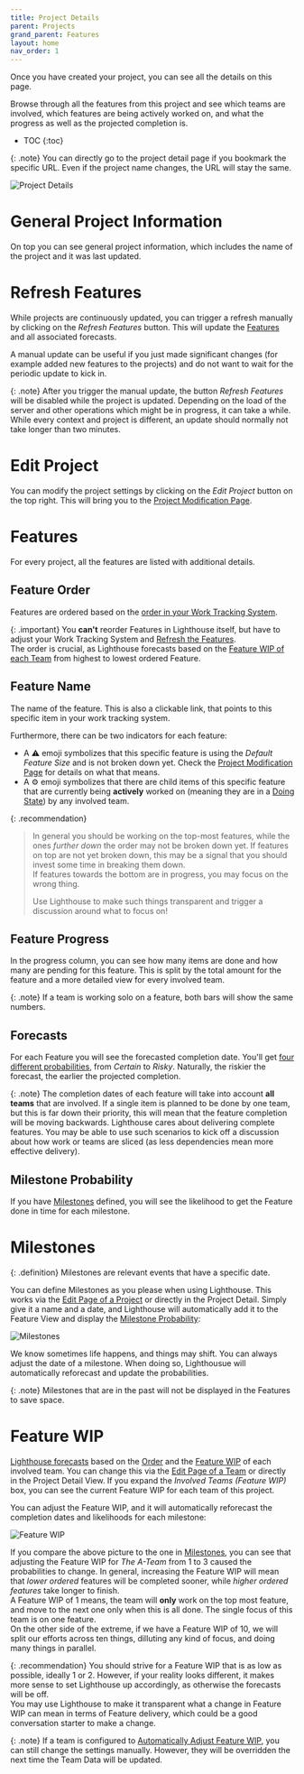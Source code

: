 ```yaml
---
title: Project Details
parent: Projects
grand_parent: Features
layout: home
nav_order: 1
---
```


Once you have created your project, you can see all the details on this page.
                
Browse through all the features from this project and see which teams are involved, which features are being actively worked on, and what the progress as well as the projected completion is.

- TOC
{:toc}

{: .note}
You can directly go to the project detail page if you bookmark the specific URL. Even if the project name changes, the URL will stay the same.

![Project Details](../../assets/features/projectdetail.png)

# General Project Information
On top you can see general project information, which includes the name of the project and it was last updated.

# Refresh Features
While projects are continuously updated, you can trigger a refresh manually by clicking on the *Refresh Features* button. This will update the [Features](#features) and all associated forecasts.

A manual update can be useful if you just made significant changes (for example added new features to the projects) and do not want to wait for the periodic update to kick in.

{: .note}
After you trigger the manual update, the button *Refresh Features* will be disabled while the project is updated. Depending on the load of the server and other operations which might be in progress, it can take a while. While every context and project is different, an update should normally not take longer than two minutes.

# Edit Project
You can modify the project settings by clicking on the *Edit Project* button on the top right. This will bring you to the [Project Modification Page](./edit.html).

# Features
For every project, all the features are listed with additional details.

## Feature Order
Features are ordered based on the [order in your Work Tracking System](../../concepts/concepts.html#feature-order).

{: .important}
You **can't** reorder Features in Lighthouse itself, but have to adjust your Work Tracking System and [Refresh the Features](#refresh-features).  
The order is crucial, as Lighthouse forecasts based on the [Feature WIP of each Team](#feature-wip) from highest to lowest ordered Feature.

## Feature Name
The name of the feature. This is also a clickable link, that points to this specific item in your work tracking system.

Furthermore, there can be two indicators for each feature:
- A ⚠️ emoji symbolizes that this specific feature is using the *Default Feature Size* and is not broken down yet. Check the [Project Modification Page](./edit.html#default-feature-size) for details on what that means.
- A ⚙️ emoji symbolizes that there are child items of this specific feature that are currently being **actively** worked on (meaning they are in a [Doing State](./edit.html#states)) by any involved team.

{: .recommendation}
> In general you should be working on the top-most features, while the ones *further down* the order may not be broken down yet. If features on top are not yet broken down, this may be a signal that you should invest some time in breaking them down.  
If features towards the bottom are in progress, you may focus on the wrong thing.  
> 
> Use Lighthouse to make such things transparent and trigger a discussion around what to focus on!

## Feature Progress
In the progress column, you can see how many items are done and how many are pending for this feature. This is split by the total amount for the feature and a more detailed view for every involved team.

{: .note}
If a team is working solo on a feature, both bars will show the same numbers.

## Forecasts
For each Feature you will see the forecasted completion date. You'll get [four different probabilities](../overview/overview.html#projected-completion), from *Certain* to *Risky*. Naturally, the riskier the forecast, the earlier the projected completion.

{: .note}
The completion dates of each feature will take into account **all teams** that are involved. If a single item is planned to be done by one team, but this is far down their priority, this will mean that the feature completion will be moving backwards. Lighthouse cares about delivering complete features. You may be able to use such scenarios to kick off a discussion about how work or teams are sliced (as less dependencies mean more effective delivery).

## Milestone Probability
If you have [Milestones](#milestones) defined, you will see the likelihood to get the Feature done in time for each milestone.

# Milestones  

{: .definition}
Milestones are relevant events that have a specific date.

You can define Milestones as you please when using Lighthouse. This works via the [Edit Page of a Project](./edit.html#milestones) or directly in the Project Detail. Simply give it a name and a date, and Lighthouse will automatically add it to the Feature View and display the [Milestone Probability](#milestone-probability):

![Milestones](../../assets/features/projectdetail_milestones.png)

We know sometimes life happens, and things may shift. You can always adjust the date of a milestone. When doing so, Lighthousue will automatically reforecast and update the probabilities.

{: .note}
Milestones that are in the past will not be displayed in the Features to save space.

# Feature WIP
[Lighthouse forecasts](../../concepts/howlighthouseforecasts.html) based on the [Order](#feature-order) and the [Feature WIP](../teams/edit.html#feature-wip) of each involved team. You can change this via the [Edit Page of a Team](../teams/edit.html#feature-wip) or directly in the Project Detail View. If you expand the *Involved Teams (Feature WIP)* box, you can see the current Feature WIP for each team of this project.  

You can adjust the Feature WIP, and it will automatically reforecast the completion dates and likelihoods for each milestone:

![Feature WIP](../../assets/features/projectdetail_team_feature_wip.png)

If you compare the above picture to the one in [Milestones](#milestones), you can see that adjusting the Feature WIP for *The A-Team* from 1 to 3 caused the probabilities to change. In general, increasing the Feature WIP will mean that *lower ordered* features will be completed sooner, while *higher ordered features* take longer to finish.  
A Feature WIP of 1 means, the team will **only** work on the top most feature, and move to the next one only when this is all done. The single focus of this team is on one feature.  
On the other side of the extreme, if we have a Feature WIP of 10, we will split our efforts across ten things, dilluting any kind of focus, and doing many things in parallel.

{: .recommendation}
You should strive for a Feature WIP that is as low as possible, ideally 1 or 2. However, if your reality looks different, it makes more sense to set Lighthouse up accordingly, as otherwise the forecasts will be off.  
You may use Lighthouse to make it transparent what a change in Feature WIP can mean in terms of Feature delivery, which could be a good conversation starter to make a change.

{: .note}
If a team is configured to [Automatically Adjust Feature WIP](../teams/edit.html#automatically-adjust-feature-wip), you can still change the settings manually. However, they will be overridden the next time the Team Data will be updated.

